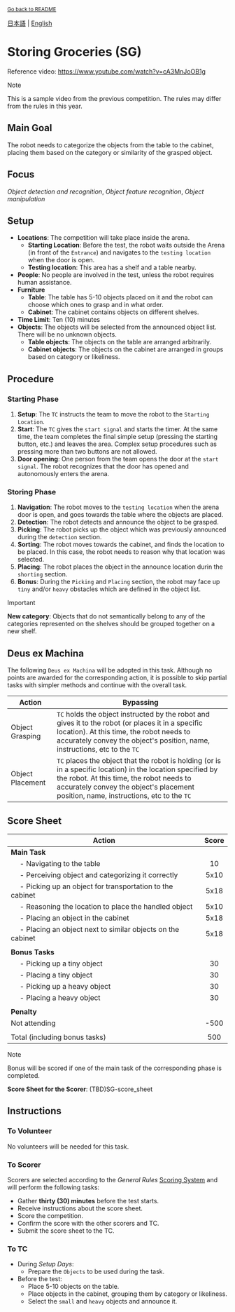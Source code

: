 <sub>[Go back to README](../../README_en.md)</sub>

[日本語](./sg_ja.md) | [English](./sg_en.md) 

# Storing Groceries (SG)

Reference video: https://www.youtube.com/watch?v=cA3MnJoOB1g

> [!NOTE]
> This is a sample video from the previous competition. The rules may differ from the rules in this year.


## Main Goal

The robot needs to categorize the objects from the table to the cabinet, placing them based on the category or similarity of the grasped object.


## Focus
*Object detection and recognition*, *Object feature recognition*, *Object manipulation*

## Setup

- **Locations**: The competition will take place inside the arena.
  - **Starting Location**: Before the test, the robot waits outside the Arena (in front of the `Entrance`) and navigates to the `testing location` when the door is open.
  - **Testing location**: This area has a shelf and a table nearby.
- **People**: No people are involved in the test, unless the robot requires human assistance.
- **Furniture**
  - **Table**: The table has 5-10 objects placed on it and the robot can choose which ones to grasp and in what order.
  <!-- On small tables, objects will be added as the robot frees up space. -->
  - **Cabinet**: The cabinet contains objects on different shelves.
  <!-- - **Cabinet door**: The cabinet door is open by default, but the team leader can request the door to be closed and score additional points for opening it. If the robot fails to open the door, it must clearly state this and request the referee to open it. -->
- **Time Limit**: Ten (10) minutes
- **Objects**: The objects will be selected from the announced object list. There will be no unknown objects.
  - **Table objects**: The objects on the table are arranged arbitrarily.
  - **Cabinet objects**: The objects on the cabinet are arranged in groups based on category or likeliness.

## Procedure

### Starting Phase

1. **Setup**: The `TC` instructs the team to move the robot to the `Starting Location`.
2. **Start**: The `TC` gives the `start signal` and starts the timer. At the same time, the team completes the final simple setup (pressing the starting button, etc.) and leaves the area. Complex setup procedures such as pressing more than two buttons are not allowed.
3. **Door opening**: One person from the team opens the door at the `start signal`. The robot recognizes that the door has opened and autonomously enters the arena.

### Storing Phase

1. **Navigation**: The robot moves to the `testing location` when the arena door is open, and goes towards the table where the objects are placed.
2. **Detection**: The robot detects and announce the object to be grasped.
3. **Picking**: The robot picks up the object which was previously announced during the `detection` section.
4. **Sorting**: The robot moves towards the cabinet, and finds the location to be placed. In this case, the robot needs to reason why that location was selected.
5. **Placing**: The robot places the object in the announce location durin the `shorting` section.
6. **Bonus**: During the `Picking` and `Placing` section, the robot may face up `tiny` and/or `heavy` obstacles which are defined in the object list.

> [!IMPORTANT]
**New category**: Objects that do not semantically belong to any of the categories represented on the shelves should be grouped together on a new shelf.


## Deus ex Machina

The following `Deus ex Machina` will be adopted in this task.
Although no points are awarded for the corresponding action, it is possible to skip partial tasks with simpler methods and continue with the overall task.

| Action | Bypassing |
| --- | --- |
| Object Grasping | `TC` holds the object instructed by the robot and gives it to the robot (or places it in a specific location). At this time, the robot needs to accurately convey the object's position, name, instructions, etc to the `TC` |
| Object Placement | `TC` places the object that the robot is holding (or is in a specific location) in the location specified by the robot. At this time, the robot needs to accurately convey the object's placement position, name, instructions, etc to the `TC` |


## Score Sheet

| Action | Score |
| --- | :---: |
| **Main Task** |  |
| &emsp; - Navigating to the table                                  | 10 |
| &emsp; - Perceiving object and categorizing it correctly          | 5x10 |
| &emsp; - Picking up an object for transportation to the cabinet   | 5x18 |
| &emsp; - Reasoning the location to place the handled object       | 5x10 |
| &emsp; - Placing an object in the cabinet                         | 5x18 |
| &emsp; - Placing an object next to similar objects on the cabinet | 5x18 |
|  |  |
| **Bonus Tasks** |  |
| &emsp; - Picking up a tiny object  | 30 |
| &emsp; - Placing a tiny object     | 30 |
| &emsp; - Picking up a heavy object | 30 |
| &emsp; - Placing a heavy object    | 30 |
|  |  |
| **Penalty** |  |
| Not attending | -500 |
|  |  |
| Total (including bonus tasks) | 500 |

> [!NOTE]
> Bonus will be scored if one of the main task of the corresponding phase is completed.

**Score Sheet for the Scorer**: (TBD)SG-score_sheet
<!-- **Score Sheet for the Scorer**: [SG-score_sheet](./doc/iHR2024_SG-score_sheet.pdf) -->

## Instructions

### To Volunteer

No volunteers will be needed for this task.

### To Scorer

Scorers are selected according to the *General Rules* [Scoring System](./grr_en.md#scoring-system) and will perform the following tasks:

- Gather **thirty (30) minutes** before the test starts.
- Receive instructions about the score sheet.
- Score the competition.
- Confirm the score with the other scorers and TC.
- Submit the score sheet to the TC.

### To TC

- During *Setup Days*:
  - Prepare the `Objects` to be used during the task.
- Before the test:
  - Place 5-10 objects on the table.
  - Place objects in the cabinet, grouping them by category or likeliness.
  - Select the `small` and `heavy` objects and announce it.
